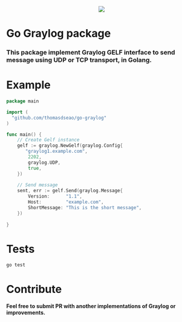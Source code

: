 <p align="center">
  <a href="https://travis-ci.org/thomasdseao/go-graylog" target="_blank"><img src="https://travis-ci.org/thomasdseao/go-graylog.png?branch=master"></a>
</p>

# Go Graylog package

### This package implement Graylog GELF interface to send message using UDP or TCP transport, in Golang.


# Example

```go
package main

import (
  "github.com/thomasdseao/go-graylog"
)

func main() {
    // Create Gelf instance
    gelf := graylog.NewGelf(graylog.Config{
       "graylog1.example.com", 
        2202, 
        graylog.UDP,
        true,
    })
    
	// Send message
    sent, err := gelf.Send(graylog.Message{
        Version:      "1.1",
        Host:         "example.com",
        ShortMessage: "This is the short message",
    })
	
}
```

# Tests
```
go test
```

# Contribute
#### Feel free to submit PR with another implementations of Graylog or improvements.